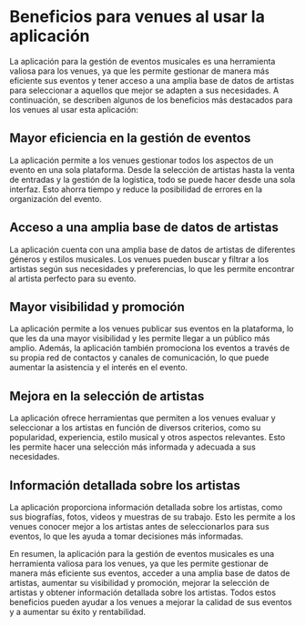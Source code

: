 # Beneficios para venues al usar la aplicación

La aplicación para la gestión de eventos musicales es una herramienta valiosa para los venues, ya que les permite gestionar de manera más eficiente sus eventos y tener acceso a una amplia base de datos de artistas para seleccionar a aquellos que mejor se adapten a sus necesidades. A continuación, se describen algunos de los beneficios más destacados para los venues al usar esta aplicación:

## Mayor eficiencia en la gestión de eventos

La aplicación permite a los venues gestionar todos los aspectos de un evento en una sola plataforma. Desde la selección de artistas hasta la venta de entradas y la gestión de la logística, todo se puede hacer desde una sola interfaz. Esto ahorra tiempo y reduce la posibilidad de errores en la organización del evento.

## Acceso a una amplia base de datos de artistas

La aplicación cuenta con una amplia base de datos de artistas de diferentes géneros y estilos musicales. Los venues pueden buscar y filtrar a los artistas según sus necesidades y preferencias, lo que les permite encontrar al artista perfecto para su evento.

## Mayor visibilidad y promoción

La aplicación permite a los venues publicar sus eventos en la plataforma, lo que les da una mayor visibilidad y les permite llegar a un público más amplio. Además, la aplicación también promociona los eventos a través de su propia red de contactos y canales de comunicación, lo que puede aumentar la asistencia y el interés en el evento.

## Mejora en la selección de artistas

La aplicación ofrece herramientas que permiten a los venues evaluar y seleccionar a los artistas en función de diversos criterios, como su popularidad, experiencia, estilo musical y otros aspectos relevantes. Esto les permite hacer una selección más informada y adecuada a sus necesidades.

## Información detallada sobre los artistas

La aplicación proporciona información detallada sobre los artistas, como sus biografías, fotos, videos y muestras de su trabajo. Esto les permite a los venues conocer mejor a los artistas antes de seleccionarlos para sus eventos, lo que les ayuda a tomar decisiones más informadas.

En resumen, la aplicación para la gestión de eventos musicales es una herramienta valiosa para los venues, ya que les permite gestionar de manera más eficiente sus eventos, acceder a una amplia base de datos de artistas, aumentar su visibilidad y promoción, mejorar la selección de artistas y obtener información detallada sobre los artistas. Todos estos beneficios pueden ayudar a los venues a mejorar la calidad de sus eventos y a aumentar su éxito y rentabilidad.
